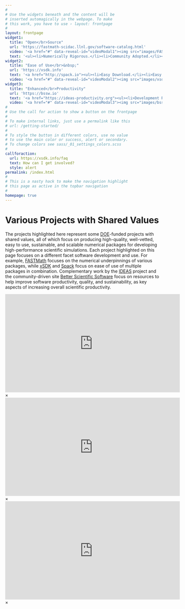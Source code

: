 ```yaml
---
#
# Use the widgets beneath and the content will be
# inserted automagically in the webpage. To make
# this work, you have to use › layout: frontpage
#
layout: frontpage
widget1:
  title: "Open</br>Source"
  url: 'https://fastmath-scidac.llnl.gov/software-catalog.html'
  video: '<a href="#" data-reveal-id="videoModal1"><img src="images/FASTMath_logo2.png" width="302" height="182" alt=""/></a>'
  text: '<ul><li>Numerically Rigorous.</li><li>Community Adopted.</li><li>Fully Supported.</li><li>Proven Results.</li></ul>'
widget2:
  title: "Ease of Use</br>&nbsp;"
  url: 'https://xsdk.info'
  text: '<a href="http://spack.io"><ul><li>Easy Download.</li><li>Easy Configure & Install.</li><li>Easy Dependencies.</li><li>Easy Update.</li></ul></a>'
  video: '<a href="#" data-reveal-id="videoModal2"><img src="images/xsdk_logo5.png" width="302" height="150" alt=""/></a>'
widget3:
  title: "Enhanced</br>Productivity"
  url: 'https://bssw.io'
  text: '<a href="https://ideas-productivity.org"><ul><li>Development Resources.</li><li>Shared Know-How.</li><li>Common Tools.</li><li>Training.</li></ul></a>'
  video: '<a href="#" data-reveal-id="videoModal3"><img src="images/bssw_wide_trans.png" width="302" height="182" alt=""/></a>'
#
# Use the call for action to show a button on the frontpage
#
# To make internal links, just use a permalink like this
# url: /getting-started/
#
# To style the button in different colors, use no value
# to use the main color or success, alert or secondary.
# To change colors see sass/_01_settings_colors.scss
#
callforaction:
  url: https://xsdk.info/faq
  text: How can I get involved?
  style: alert
permalink: /index.html
#
# This is a nasty hack to make the navigation highlight
# this page as active in the topbar navigation
#
homepage: true
---
```


# Various Projects with Shared Values

The projects highlighted here represent some [DOE](https://science.energy.gov)-funded 
projects with shared values, all of which focus on producing high-quality, well-vetted,
easy to use, sustainable, and scalable numerical packages for developing high-performance scientific simulations.
Each project highlighted on this page focuses on a different facet software development and use.
For example, [FASTMath](https://fastmath-scidac.llnl.gov) focuses on the numerical underpinnings
of various packages, while [xSDK](https://xsdk.info) and [Spack](https://spack.io) focus on ease of use of multiple packages in combination.  Complementary work by the [IDEAS](https://ideas-productivity.org) project and the community-driven site [Better Scientific Software](https://bssw.io) focus on resources to help improve software productivity, quality, and sustainability, as key aspects of increasing overall scientific productivity.

[//]: # (The stuff below is defining div elements that match the video links above)
[//]: # (Because div elements themselves don't render, this stuff produces no output)
[//]: # (but does provide the target for the video links)

<div id="videoModal1" class="reveal-modal large" data-reveal="">
  <div class="flex-video widescreen vimeo" style="display: block;">
    <iframe width="560" height="315" src="https://www.youtube.com/embed/LBfxK59byxU?start=19" frameborder="0" allow="autoplay; encrypted-media" allowfullscreen></iframe>
  </div>
  <a class="close-reveal-modal">&#215;</a>
</div>
<div id="videoModal2" class="reveal-modal large" data-reveal="">
  <div class="flex-video widescreen vimeo" style="display: block;">
    <iframe width="560" height="315" src="https://www.youtube.com/embed/AgELh5xW-lQ?start=24" frameborder="0" allow="autoplay; encrypted-media" allowfullscreen></iframe>
  </div>
  <a class="close-reveal-modal">&#215;</a>
</div>

<div id="videoModal3" class="reveal-modal large" data-reveal="">
  <div class="flex-video widescreen vimeo" style="display: block;">
    <iframe width="560" height="315" src="https://www.youtube.com/embed/5waBynVgxuc" frameborder="0" allow="autoplay; encrypted-media" allowfullscreen></iframe>
  </div>
  <a class="close-reveal-modal">&#215;</a>
</div>
